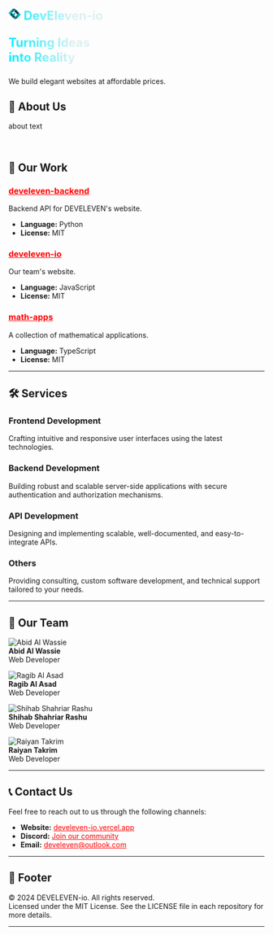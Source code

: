 <style>
    h1 span {
        color: #59E1FF; 
    }
    .gradient {
        background: -webkit-linear-gradient(left, #0ef 1%,#dcf0f1 25%); -webkit-background-clip: text; -webkit-text-fill-color: transparent;
        font-size: 24px;
        font-weight: bold; 
    }
    a {
        color: red;
    }
</style>

<h1 style="        background: -webkit-linear-gradient(left, #0ef 1%,#dcf0f1 25%); -webkit-background-clip: text; -webkit-text-fill-color: transparent;
        font-size: 24px;
        font-weight: bold; " class="logo"> <img src="https://raw.githubusercontent.com/DEVELEVEN-io/develeven-io/main/assets/logo.png" width="24" /> <span> DevEleven-io </span> </h1>

<p class="gradient" align="left">
  <span>
    Turning Ideas </br> into Reality
  </span>
</p>
We build elegant websites at affordable prices.

</br>

## 🌟 About Us

about text

</br>

## 🚀 Our Work

### [develeven-backend](https://github.com/DEVELEVEN-io/develeven-backend)

Backend API for DEVELEVEN's website.

- **Language:** Python
- **License:** MIT

### [develeven-io](https://github.com/DEVELEVEN-io/develeven-io)

Our team's website.

- **Language:** JavaScript
- **License:** MIT

### [math-apps](https://github.com/DEVELEVEN-io/math-apps)

A collection of mathematical applications.

- **Language:** TypeScript
- **License:** MIT

---

## 🛠️ Services

### Frontend Development

Crafting intuitive and responsive user interfaces using the latest technologies.

### Backend Development

Building robust and scalable server-side applications with secure authentication and authorization mechanisms.

### API Development

Designing and implementing scalable, well-documented, and easy-to-integrate APIs.

### Others

Providing consulting, custom software development, and technical support tailored to your needs.

---

## 👥 Our Team

![Abid Al Wassie](https://develeven-io.vercel.app/abid.jpg)  
**Abid Al Wassie**  
Web Developer

![Ragib Al Asad](https://develeven-io.vercel.app/ragib.jpg)  
**Ragib Al Asad**  
Web Developer

![Shihab Shahriar Rashu](https://develeven-io.vercel.app/shihab.jpg)  
**Shihab Shahriar Rashu**  
Web Developer

![Raiyan Takrim](https://develeven-io.vercel.app/raiyan.jpg)  
**Raiyan Takrim**  
Web Developer

---

## 📞 Contact Us

Feel free to reach out to us through the following channels:

- **Website:** [develeven-io.vercel.app](https://develeven-io.vercel.app)
- **Discord:** [Join our community](https://discord.gg/xTtkGvv6)
- **Email:** develeven@outlook.com

---

## 📝 Footer

© 2024 DEVELEVEN-io. All rights reserved.  
Licensed under the MIT License. See the LICENSE file in each repository for more details.

---
